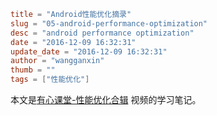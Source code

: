 ```toml
title = "Android性能优化摘录"
slug = "05-android-performance-optimization"
desc = "android performance optimization"
date = "2016-12-09 16:32:31"
update_date = "2016-12-09 16:32:31"
author = "wangganxin"
thumb = ""
tags = ["性能优化"]
```

本文是[有心课堂-性能优化合辑](http://stay4it.com/course/26) 视频的学习笔记。